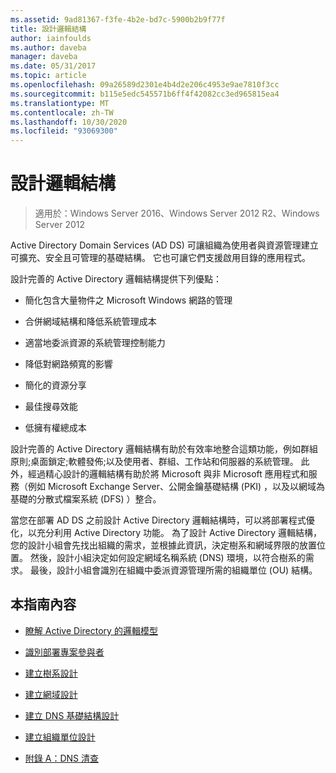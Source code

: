 ```yaml
---
ms.assetid: 9ad81367-f3fe-4b2e-bd7c-5900b2b9f77f
title: 設計邏輯結構
author: iainfoulds
ms.author: daveba
manager: daveba
ms.date: 05/31/2017
ms.topic: article
ms.openlocfilehash: 09a26589d2301e4b4d2e206c4953e9ae7810f3cc
ms.sourcegitcommit: b115e5edc545571b6ff4f42082cc3ed965815ea4
ms.translationtype: MT
ms.contentlocale: zh-TW
ms.lasthandoff: 10/30/2020
ms.locfileid: "93069300"
---
```

# <a name="designing-the-logical-structure"></a>設計邏輯結構

>適用於：Windows Server 2016、Windows Server 2012 R2、Windows Server 2012

Active Directory Domain Services (AD DS) 可讓組織為使用者與資源管理建立可擴充、安全且可管理的基礎結構。 它也可讓它們支援啟用目錄的應用程式。

設計完善的 Active Directory 邏輯結構提供下列優點：

-   簡化包含大量物件之 Microsoft Windows 網路的管理

-   合併網域結構和降低系統管理成本

-   適當地委派資源的系統管理控制能力

-   降低對網路頻寬的影響

-   簡化的資源分享

-   最佳搜尋效能

-   低擁有權總成本

設計完善的 Active Directory 邏輯結構有助於有效率地整合這類功能，例如群組原則;桌面鎖定;軟體發佈;以及使用者、群組、工作站和伺服器的系統管理。 此外，經過精心設計的邏輯結構有助於將 Microsoft 與非 Microsoft 應用程式和服務（例如 Microsoft Exchange Server、公開金鑰基礎結構 (PKI) ，以及以網域為基礎的分散式檔案系統 (DFS) ）整合。

當您在部署 AD DS 之前設計 Active Directory 邏輯結構時，可以將部署程式優化，以充分利用 Active Directory 功能。 為了設計 Active Directory 邏輯結構，您的設計小組會先找出組織的需求，並根據此資訊，決定樹系和網域界限的放置位置。 然後，設計小組決定如何設定網域名稱系統 (DNS) 環境，以符合樹系的需求。 最後，設計小組會識別在組織中委派資源管理所需的組織單位 (OU) 結構。

## <a name="in-this-guide"></a>本指南內容

-   [瞭解 Active Directory 的邏輯模型](../../ad-ds/plan/Understanding-the-Active-Directory-Logical-Model.md)

-   [識別部署專案參與者](../../ad-ds/plan/Identifying-the-Deployment-Project-Participants.md)

-   [建立樹系設計](../../ad-ds/plan/Creating-a-Forest-Design.md)

-   [建立網域設計](../../ad-ds/plan/Creating-a-Domain-Design.md)

-   [建立 DNS 基礎結構設計](../../ad-ds/plan/Creating-a-DNS-Infrastructure-Design.md)

-   [建立組織單位設計](../../ad-ds/plan/Creating-an-Organizational-Unit-Design.md)

-   [附錄 A：DNS 清查](../../ad-ds/plan/Appendix-A--DNS-Inventory.md)



